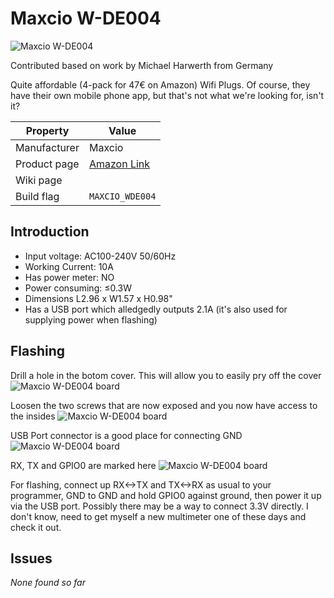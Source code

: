 # Maxcio W-DE004

![Maxcio W-DE004](https://user-images.githubusercontent.com/16302524/47970316-0e98cd00-e084-11e8-8145-ca57a944f482.JPG)

Contributed based on work by Michael Harwerth from Germany

Quite affordable (4-pack for 47€ on Amazon) Wifi Plugs. Of course, they have their own mobile phone app, but that's not what we're looking for, isn't it? 

|Property|Value|
|---|---|
|Manufacturer|Maxcio|
|Product page|[Amazon Link](https://amzn.to/2P7CHqA)|
|Wiki page||
|Build flag|`MAXCIO_WDE004`|

## Introduction

* Input voltage: AC100-240V 50/60Hz
* Working Current: 10A
* Has power meter: NO
* Power consuming: ≤0.3W
* Dimensions L2.96 x W1.57 x H0.98"
* Has a USB port which alledgedly outputs 2.1A (it's also used for supplying power when flashing)

## Flashing

Drill a hole in the botom cover. This will allow you to easily pry off the cover
![Maxcio W-DE004 board](images/flashing/maxcio-w-de004-flash1.jpg)

Loosen the two screws that are now exposed and you now have access to the insides
![Maxcio W-DE004 board](images/flashing/maxcio-w-de004-flash2.jpg)

USB Port connector is a good place for connecting GND
![Maxcio W-DE004 board](images/flashing/maxcio-w-de004-flash3.jpg)

RX, TX and GPIO0 are marked here
![Maxcio W-DE004 board](images/flashing/maxcio-w-de004-flash4.jpg)

For flashing, connect up RX<->TX and TX<->RX as usual to your programmer, GND to GND and hold GPIO0 against ground, then power it up via the USB port. 
Possibly there may be a way to connect 3.3V directly. I don't know, need to get myself a new multimeter one of these days and check it out. 
## Issues

*None found so far* 
